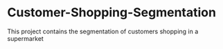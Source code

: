 # Customer-Shopping-Segmentation
This project contains the segmentation of customers shopping in a supermarket
